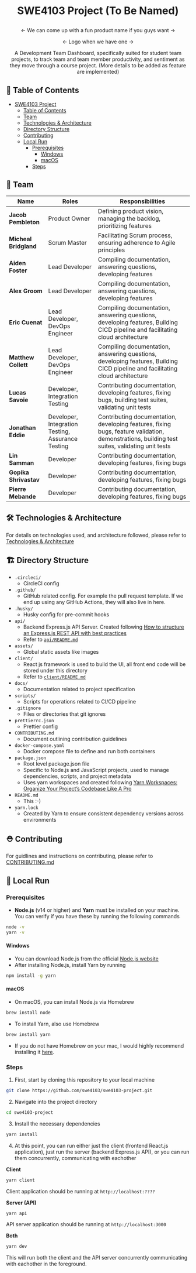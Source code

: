 # <p align="center">SWE4103 Project (To Be Named)</p>

<p align="center"><- We can come up with a fun product name if you guys want -></p>
<p align="center"><- Logo when we have one -></p>
<p align="center">A Development Team Dashboard, specifically suited for student team projects, to track team and team member productivity, and sentiment as they move through a course project. 
(More details to be added as feature are implemented)</p>

## 🧭 Table of Contents

- [SWE4103 Project](#swe4103-project)
  - [Table of Contents](#-table-of-contents)
  - [Team](#-team)
  - [Technologies & Architecture](#️-technologies--architecture)
  - [Directory Structure](#-directory-structure)
  - [Contributing](#-contributing)
  - [Local Run](#-local-run)
    - [Prerequisites](#prerequisites)
      - [Windows](#windows)
      - [macOS](#macos)
    - [Steps](#steps)

## 👥 Team

| Name                  | Roles                                             | Responsibilities                                                                                                                              |
| --------------------- | ------------------------------------------------- | --------------------------------------------------------------------------------------------------------------------------------------------- |
| **Jacob Pembleton**   | Product Owner                                     | Defining product vision, managing the backlog, prioritizing features                                                                          |
| **Micheal Bridgland** | Scrum Master                                      | Facilitating Scrum process, ensuring adherence to Agile principles                                                                            |
| **Aiden Foster**      | Lead Developer                                    | Compiling documentation, answering questions, developing features                                                                             |
| **Alex Groom**        | Lead Developer                                    | Compiling documentation, answering questions, developing features                                                                             |
| **Eric Cuenat**       | Lead Developer, DevOps Engineer                   | Compiling documentation, answering questions, developing features, Building CICD pipeline and facilitating cloud architecture                 |
| **Matthew Collett**   | Lead Developer, DevOps Engineer                   | Compiling documentation, answering questions, developing features, Building CICD pipeline and facilitating cloud architecture                 |
| **Lucas Savoie**      | Developer, Integration Testing                    | Contributing documentation, developing features, fixing bugs, building test suites, validating unit tests                                     |
| **Jonathan Eddie**    | Developer, Integration Testing, Assurance Testing | Contributing documentation, developing features, fixing bugs, feature validation, demonstrations, building test suites, validating unit tests |
| **Lin Samman**        | Developer                                         | Contributing documentation, developing features, fixing bugs                                                                                  |
| **Gopika Shrivastav** | Developer                                         | Contributing documentation, developing features, fixing bugs                                                                                  |
| **Pierre Mebande**    | Developer                                         | Contributing documentation, developing features, fixing bugs                                                                                  |

## 🛠️ Technologies & Architecture

For details on technologies used, and architecture followed, please refer to [Technologies & Architecture](https://github.com/swe4103/swe4103-project/blob/main/docs/tech-arch.md)

## 🏗️ Directory Structure

- `.circleci/`
  - CircleCI config
- `.github/`
  - GitHub related config. For example the pull request template. If we end up using any GitHub Actions, they will also live in here.
- `.husky/`
  - Husky config for pre-commit hooks
- `api/`
  - Backend Express.js API Server. Created following [How to structure an Express.js REST API with best practices](https://blog.treblle.com/egergr/)
  - Refer to [`api/README.md`](https://github.com/swe4103/swe4103-project/blob/main/api/README.md)
- `assets/`
  - Global static assets like images
- `client/`
  - React js framework is used to build the UI, all front end code will be stored under this directory
  - Refer to [`client/README.md`](https://github.com/swe4103/swe4103-project/blob/main/client/README.md)
- `docs/`
  - Documentation related to project specification
- `scripts/`
  - Scripts for operations related to CI/CD pipeline
- `.gitignore`
  - Files or directories that git ignores
- `prettierrc.json`
  - Prettier config
- `CONTRIBUTING.md`
  - Document outlining contribution guidelines
- `docker-compose.yaml`
  - Docker compose file to define and run both containers
- `package.json`
  - Root level package.json file
  - Specific to Node.js and JavaScript projects, used to manage dependencies, scripts, and project metadata
  - Uses yarn workspaces and created following [Yarn Workspaces: Organize Your Project’s Codebase Like A Pro](https://www.smashingmagazine.com/2019/07/yarn-workspaces-organize-project-codebase-pro/)
- `README.md`
  - This :-)
- `yarn.lock`
  - Created by Yarn to ensure consistent dependency versions across environments

## ⛑️ Contributing

For guidlines and instructions on contributing, please refer to [CONTRIBUTING.md](https://github.com/swe4103/swe4103-project/blob/main/CONTRIBUTING.md)

## 🚀 Local Run

### Prerequisites

- **Node.js** (v14 or higher) and **Yarn** must be installed on your machine. You can verify if you have these by running the following commands

```bash
node -v
yarn -v
```

#### Windows

- You can download Node.js from the official [Node.js website](https://nodejs.org/en)
- After installing Node.js, install Yarn by running

```bash
npm install -g yarn
```

#### macOS

- On macOS, you can install Node.js via Homebrew

```bash
brew install node
```

- To install Yarn, also use Homebrew

```bash
brew install yarn
```

- If you do not have Homebrew on your mac, I would highly recommend installing it [here](https://brew.sh/).

### Steps

1. First, start by cloning this repository to your local machine

```bash
git clone https://github.com/swe4103/swe4103-project.git
```

2. Navigate into the project directory

```bash
cd swe4103-project
```

3. Install the necessary dependencies

```bash
yarn install
```

4. At this point, you can run either just the client (frontend React.js application), just run the server (backend Express.js API), or you can run them concurrently, communicating with eachother

**Client**

```bash
yarn client
```

Client application should be running at `http://localhost:????`

**Server (API)**

```bash
yarn api
```

API server application should be running at `http://localhost:3000`

**Both**

```bash
yarn dev
```

This will run both the client and the API server concurrently communicating with eachother in the foreground.
